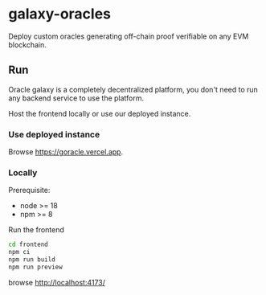 # galaxy-oracles

Deploy custom oracles generating off-chain proof verifiable on any EVM blockchain.

## Run

Oracle galaxy is a completely decentralized platform, you don't need to run any backend service to use the platform.

Host the frontend locally or use our deployed instance.

### Use deployed instance

Browse <https://goracle.vercel.app>.

### Locally

Prerequisite:

- node >= 18
- npm >= 8

Run the frontend

```sh
cd frontend
npm ci
npm run build
npm run preview
```

browse <http://localhost:4173/>
